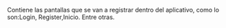 Contiene las pantallas que se van a registrar dentro del aplicativo, como lo son:Login, Register,Inicio. Entre otras.
